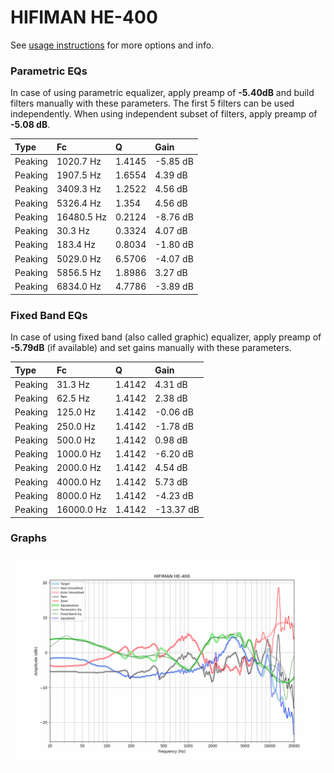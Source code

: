 # HIFIMAN HE-400
See [usage instructions](https://github.com/jaakkopasanen/AutoEq#usage) for more options and info.

### Parametric EQs
In case of using parametric equalizer, apply preamp of **-5.40dB** and build filters manually
with these parameters. The first 5 filters can be used independently.
When using independent subset of filters, apply preamp of **-5.08 dB**.

| Type    | Fc         |      Q | Gain     |
|:--------|:-----------|:-------|:---------|
| Peaking | 1020.7 Hz  | 1.4145 | -5.85 dB |
| Peaking | 1907.5 Hz  | 1.6554 | 4.39 dB  |
| Peaking | 3409.3 Hz  | 1.2522 | 4.56 dB  |
| Peaking | 5326.4 Hz  | 1.354  | 4.56 dB  |
| Peaking | 16480.5 Hz | 0.2124 | -8.76 dB |
| Peaking | 30.3 Hz    | 0.3324 | 4.07 dB  |
| Peaking | 183.4 Hz   | 0.8034 | -1.80 dB |
| Peaking | 5029.0 Hz  | 6.5706 | -4.07 dB |
| Peaking | 5856.5 Hz  | 1.8986 | 3.27 dB  |
| Peaking | 6834.0 Hz  | 4.7786 | -3.89 dB |

### Fixed Band EQs
In case of using fixed band (also called graphic) equalizer, apply preamp of **-5.79dB**
(if available) and set gains manually with these parameters.

| Type    | Fc         |      Q | Gain      |
|:--------|:-----------|:-------|:----------|
| Peaking | 31.3 Hz    | 1.4142 | 4.31 dB   |
| Peaking | 62.5 Hz    | 1.4142 | 2.38 dB   |
| Peaking | 125.0 Hz   | 1.4142 | -0.06 dB  |
| Peaking | 250.0 Hz   | 1.4142 | -1.78 dB  |
| Peaking | 500.0 Hz   | 1.4142 | 0.98 dB   |
| Peaking | 1000.0 Hz  | 1.4142 | -6.20 dB  |
| Peaking | 2000.0 Hz  | 1.4142 | 4.54 dB   |
| Peaking | 4000.0 Hz  | 1.4142 | 5.73 dB   |
| Peaking | 8000.0 Hz  | 1.4142 | -4.23 dB  |
| Peaking | 16000.0 Hz | 1.4142 | -13.37 dB |

### Graphs
![](./HIFIMAN%20HE-400.png)
